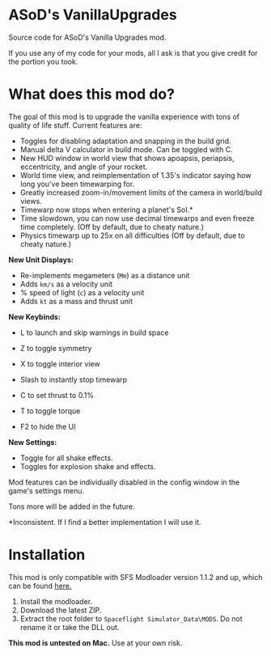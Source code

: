 # ASoD's VanillaUpgrades

Source code for ASoD's Vanilla Upgrades mod.

If you use any of my code for your mods, all I ask is that you give credit for the portion you took.

# What does this mod do?

The goal of this mod is to upgrade the vanilla experience with tons of quality of life stuff. Current features are:

- Toggles for disabling adaptation and snapping in the build grid.
- Manual delta V calculator in build mode. Can be toggled with C.
- New HUD window in world view that shows apoapsis, periapsis, eccentricity, and angle of your rocket.
- World time view, and reimplementation of 1.35's indicator saying how long you've been timewarping for.
- Greatly increased zoom-in/movement limits of the camera in world/build views.
- Timewarp now stops when entering a planet's SoI.*
- Time slowdown, you can now use decimal timewarps and even freeze time completely. (Off by default, due to cheaty nature.)
- Physics timewarp up to 25x on all difficulties (Off by default, due to cheaty nature.)

**New Unit Displays:**

- Re-implements megameters (`Mm`) as a distance unit
- Adds `km/s` as a velocity unit
- % speed of light (`c`) as a velocity unit
- Adds `kt` as a mass and thrust unit

**New Keybinds:**

- L to launch and skip warnings in build space
- Z to toggle symmetry
- X to toggle interior view

- Slash to instantly stop timewarp
- C to set thrust to 0.1%
- T to toggle torque
- F2 to hide the UI

**New Settings:**

- Toggle for all shake effects.
- Toggles for explosion shake and effects.

Mod features can be individually disabled in the config window in the game's settings menu. 

Tons more will be added in the future.

\*Inconsistent. If I find a better implementation I will use it.

# Installation

This mod is only compatible with SFS Modloader version 1.1.2 and up, which can be found [here.](https://github.com/105-Code/SFS-Modloader)

1. Install the modloader.
2. Download the latest ZIP.
3. Extract the root folder to `Spaceflight Simulator_Data\MODS`. Do not rename it or take the DLL out.


**This mod is untested on Mac.** Use at your own risk.
